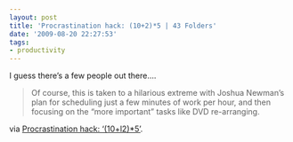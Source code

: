 ```yaml
---
layout: post
title: 'Procrastination hack: (10+2)*5 | 43 Folders'
date: '2009-08-20 22:27:53'
tags:
- productivity
---
```



I guess there’s a few people out there….

> Of course, this is taken to a hilarious extreme with Joshua Newman’s plan for scheduling just a few minutes of work per hour, and then focusing on the “more important” tasks like DVD re-arranging.

via [Procrastination hack: ‘(10+l2)*5’](http://www.43folders.com/2005/10/11/procrastination-hack-1025).


